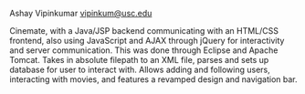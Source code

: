 Ashay Vipinkumar
vipinkum@usc.edu

Cinemate, with a Java/JSP backend communicating with an HTML/CSS frontend, also using JavaScript and AJAX through jQuery for interactivity and server communication. This was done through Eclipse and Apache Tomcat.
Takes in absolute filepath to an XML file, parses and sets up database for user to interact with.
Allows adding and following users, interacting with movies, and features a revamped design and navigation bar.

